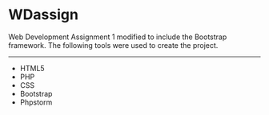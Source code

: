 # WDassign
Web Development Assignment 1 modified to include the Bootstrap framework. The following tools were used to create the project.
<br><hr/>
<ul>
<li>HTML5</li>
<li>PHP</li>
<li>CSS</li>
<li>Bootstrap</li>
<li>Phpstorm</li>
</ul>
